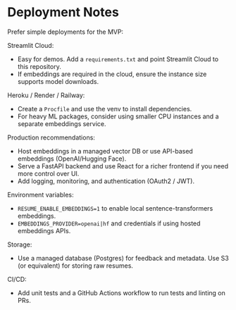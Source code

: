 # Deployment Notes

Prefer simple deployments for the MVP:

Streamlit Cloud:
- Easy for demos. Add a `requirements.txt` and point Streamlit Cloud to this repository.
- If embeddings are required in the cloud, ensure the instance size supports model downloads.

Heroku / Render / Railway:
- Create a `Procfile` and use the venv to install dependencies.
- For heavy ML packages, consider using smaller CPU instances and a separate embeddings service.

Production recommendations:
- Host embeddings in a managed vector DB or use API-based embeddings (OpenAI/Hugging Face).
- Serve a FastAPI backend and use React for a richer frontend if you need more control over UI.
- Add logging, monitoring, and authentication (OAuth2 / JWT).

Environment variables:
- `RESUME_ENABLE_EMBEDDINGS=1` to enable local sentence-transformers embeddings.
- `EMBEDDINGS_PROVIDER=openai|hf` and credentials if using hosted embeddings APIs.

Storage:
- Use a managed database (Postgres) for feedback and metadata. Use S3 (or equivalent) for storing raw resumes.

CI/CD:
- Add unit tests and a GitHub Actions workflow to run tests and linting on PRs.
